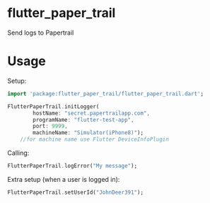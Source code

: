 # flutter_paper_trail

Send logs to Papertrail


# Usage


Setup:

```dart
import 'package:flutter_paper_trail/flutter_paper_trail.dart';

FlutterPaperTrail.initLogger(
        hostName: "secret.papertrailapp.com",
        programName: "flutter-test-app",
        port: 9999,
        machineName: "Simulator(iPhone8)");
    //for machine name use Flutter DeviceInfoPlugin

```

Calling:

```dart
FlutterPaperTrail.logError("My message");
```

Extra setup (when a user is logged in):

```dart
FlutterPaperTrail.setUserId("JohnDeer391");
```

